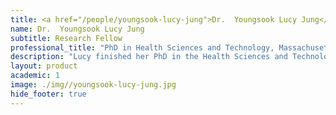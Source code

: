 ```yaml
---
title: <a href="/people/youngsook-lucy-jung">Dr.  Youngsook Lucy Jung</a>
name: Dr.  Youngsook Lucy Jung
subtitle: Research Fellow
professional_title: "PhD in Health Sciences and Technology, Massachusetts Institute of Technology, Postdoctoral Fellow (2010-2021), Division of Genetics and Genomics, Boston Children’s Hospital"  # Joined professional titles
description: "Lucy finished her PhD in the Health Sciences and Technology division at MIT and worked on analysis of chromatin modifications related to theDrosophilamodENCODE project."
layout: product
academic: 1
image: ./img//youngsook-lucy-jung.jpg
hide_footer: true
---
```

